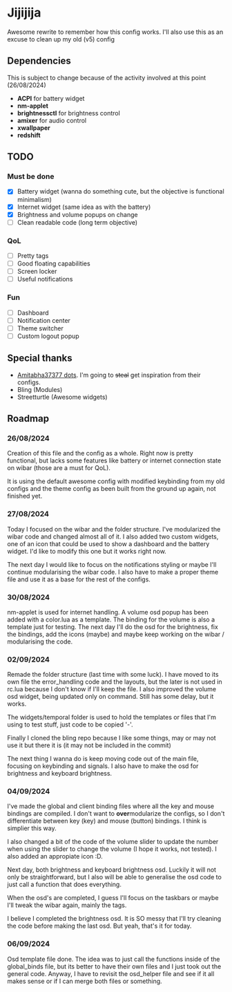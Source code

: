 # Jijijija

Awesome rewrite to remember how this config works. I'll also use this as an excuse to clean up my old (v5) config

## Dependencies

This is subject to change because of the activity involved at this point (26/08/2024)
+ **ACPI** for battery widget
+ **nm-applet**
+ **brightnessctl** for brightness control
+ **amixer** for audio control
+ **xwallpaper**
+ **redshift**

## TODO
### Must be done
- [x] Battery widget (wanna do something cute, but the objective is functional minimalism)
- [x] Internet widget (same idea as with the battery)
- [x] Brightness and volume popups on change
- [ ] Clean readable code (long term objective)

### QoL
- [ ] Pretty tags
- [ ] Good floating capabilities
- [ ] Screen locker
- [ ] Useful notifications

### Fun
- [ ] Dashboard
- [ ] Notification center
- [ ] Theme switcher
- [ ] Custom logout popup

## Special thanks

+ [Amitabha37377 dots](https://github.com/Amitabha37377/Awful-DOTS?tab=readme-ov-file). I'm going to ~~steal~~ get inspiration from their configs.
+ Bling (Modules)
+ Streetturtle (Awesome widgets)

## Roadmap

### 26/08/2024

Creation of this file and the config as a whole. Right now is pretty functional, but lacks some features like battery or internet connection state on wibar (those are a must for QoL).

It is using the default awesome config with modified keybinding from my old configs and the theme config as been built from the ground up again, not finished yet.

### 27/08/2024

Today I focused on the wibar and the folder structure. I've modularized the wibar code and changed almost all of it. I also added two custom widgets, one of an icon that could be used to show a dashboard and the battery widget. I'd like to modify this one but it works right now.

The next day I would like to focus on the notifications styling or maybe I'll continue modularising the wibar code. I also have to make a proper theme file and use it as a base for the rest of the configs.

### 30/08/2024

nm-applet is used for internet handling. A volume osd popup has been added with a color.lua as a template. The binding for the volume is also a template just for testing. The next day I'll do the osd for the brightness, fix the bindings, add the icons (maybe) and maybe keep working on the wibar / modularising the code.

### 02/09/2024

Remade the folder structure (last time with some luck). I have moved to its own file the error_handling code and the layouts, but the later is not used in rc.lua because I don't know if I'll keep the file. I also improved the volume osd widget, being updated only on command. Still has some delay, but it works.

The widgets/temporal folder is used to hold the templates or files that I'm using to test stuff, just code to be copied '-'.

Finally I cloned the bling repo because I like some things, may or may not use it but there it is (it may not be included in the commit)

The next thing I wanna do is keep moving code out of the main file, focusing on keybinding and signals. I also have to make the osd for brightness and keyboard brightness.

### 04/09/2024

I've made the global and client binding files where all the key and mouse bindings are compiled. I don't want to **over**modularize the configs, so I don't differentiate between key (key) and mouse (button) bindings. I think is simplier this way.

I also changed a bit of the code of the volume slider to update the number when using the slider to change the volume (I hope it works, not tested). I also added an appropiate icon :D.

Next day, both brightness and keyboard brightness osd. Luckily it will not only be straightforward, but I also will be able to generalise the osd code to just call a function that does everything.

When the osd's are completed, I guess I'll focus on the taskbars or maybe I'll tweak the wibar again, mainly the tags.

I believe I completed the brightness osd. It is SO messy that I'll try cleaning the code before making the last osd. But yeah, that's it for today.

### 06/09/2024

Osd template file done. The idea was to just call the functions inside of the global_binds file, but its better to have their own files and I just took out the general code. Anyway, I have to revisit the osd_helper file and see if it all makes sense or if I can merge both files or something.
